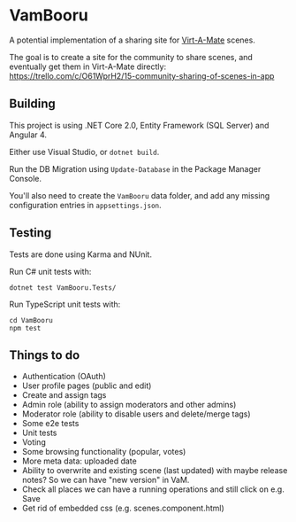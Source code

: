 # VamBooru

A potential implementation of a sharing site for [Virt-A-Mate](https://www.patreon.com/meshedvr) scenes.

The goal is to create a site for the community to share scenes, and eventually get them in Virt-A-Mate directly: https://trello.com/c/O61WprH2/15-community-sharing-of-scenes-in-app

## Building

This project is using .NET Core 2.0, Entity Framework (SQL Server) and Angular 4.

Either use Visual Studio, or `dotnet build`.

Run the DB Migration using `Update-Database` in the Package Manager Console.

You'll also need to create the `VamBooru` data folder, and add any missing configuration entries in `appsettings.json`.

## Testing

Tests are done using Karma and NUnit.

Run C# unit tests with:

```
dotnet test VamBooru.Tests/
```

Run TypeScript unit tests with:

```
cd VamBooru
npm test
```

## Things to do

* Authentication (OAuth)
* User profile pages (public and edit)
* Create and assign tags
* Admin role (ability to assign moderators and other admins)
* Moderator role (ability to disable users and delete/merge tags)
* Some e2e tests
* Unit tests
* Voting
* Some browsing functionality (popular, votes)
* More meta data: uploaded date
* Ability to overwrite and existing scene (last updated) with maybe release notes? So we can have "new version" in VaM.
* Check all places we can have a running operations and still click on e.g. Save
* Get rid of embedded css (e.g. scenes.component.html)